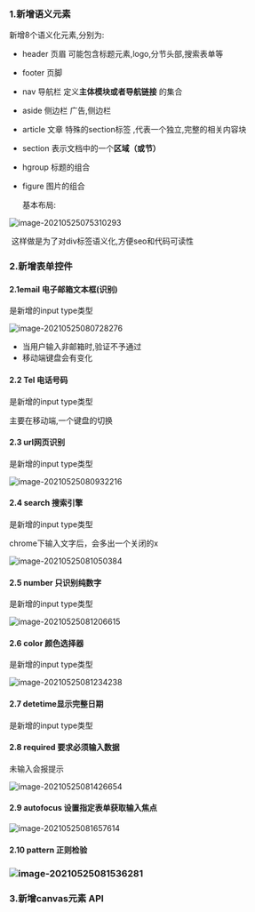 ### 1.新增语义元素

新增8个语义化元素,分别为:

- header 页眉 可能包含标题元素,logo,分节头部,搜索表单等

- footer 页脚

- nav 导航栏 定义**主体模块或者导航链接** 的集合

- aside 侧边栏 广告,侧边栏

- article 文章 特殊的section标签 ,代表一个独立,完整的相关内容块

- section 表示文档中的一个**区域（或节）**

- hgroup 标题的组合

- figure 图片的组合

  基本布局:

![image-20210525075310293](C:\Users\inui\AppData\Roaming\Typora\typora-user-images\image-20210525075310293.png)

​	这样做是为了对div标签语义化,方便seo和代码可读性

### 2.新增表单控件

#### 2.1email 电子邮箱文本框(识别)

是新增的input type类型

![image-20210525080728276](C:\Users\inui\AppData\Roaming\Typora\typora-user-images\image-20210525080728276.png)

- 当用户输入非邮箱时,验证不予通过
- 移动端键盘会有变化

#### 2.2 Tel 电话号码

是新增的input type类型

主要在移动端,一个键盘的切换

#### 2.3 url网页识别

是新增的input type类型

![image-20210525080932216](C:\Users\inui\AppData\Roaming\Typora\typora-user-images\image-20210525080932216.png)

#### 2.4 search 搜索引擎

是新增的input type类型

chrome下输入文字后，会多出一个关闭的x

![image-20210525081050384](C:\Users\inui\AppData\Roaming\Typora\typora-user-images\image-20210525081050384.png)

#### 2.5 number 只识别纯数字

是新增的input type类型

![image-20210525081206615](C:\Users\inui\AppData\Roaming\Typora\typora-user-images\image-20210525081206615.png)

#### 2.6 color 颜色选择器

是新增的input type类型

![image-20210525081234238](C:\Users\inui\AppData\Roaming\Typora\typora-user-images\image-20210525081234238.png)

#### 2.7 detetime显示完整日期

是新增的input type类型

#### 2.8 required 要求必须输入数据

未输入会报提示

![image-20210525081426654](C:\Users\inui\AppData\Roaming\Typora\typora-user-images\image-20210525081426654.png)

#### 2.9 autofocus 设置指定表单获取输入焦点

![image-20210525081657614](C:\Users\inui\AppData\Roaming\Typora\typora-user-images\image-20210525081657614.png)

#### 2.10 pattern 正则检验

### ![image-20210525081536281](C:\Users\inui\AppData\Roaming\Typora\typora-user-images\image-20210525081536281.png)

### 3.新增canvas元素 API



